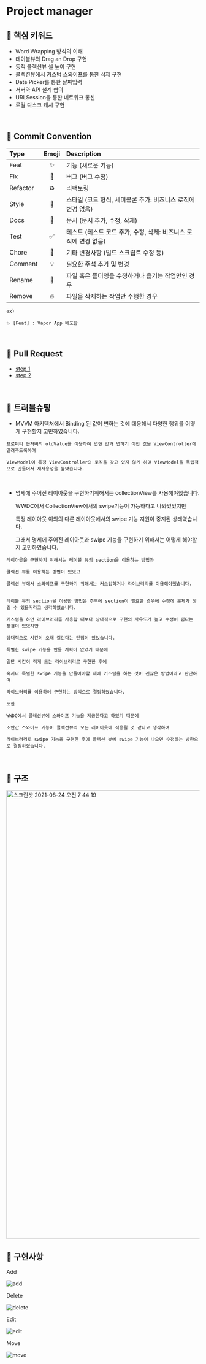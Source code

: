 # Project manager

## 📌 핵심 키워드

- Word Wrapping 방식의 이해
- 테이블뷰의 Drag an Drop 구현
- 동적 콜렉션뷰 셀 높이 구현
- 콜렉션뷰에서 커스텀 스와이프를 통한 삭제 구현
- Date Picker를 통한 날짜입력
- 서버와 API 설계 협의
- URLSession을 통한 네트워크 통신
- 로컬 디스크 캐시 구현

<br>

## 📌 Commit Convention 

Type|Emoji|Description
:---|:---:|:---
Feat      |✨| 기능 (새로운 기능)
Fix       |🐛| 버그 (버그 수정)
Refactor	|♻️| 리팩토링
Style	    |💄| 스타일 (코드 형식, 세미콜론 추가: 비즈니스 로직에 변경 없음)
Docs	    |📝| 문서 (문서 추가, 수정, 삭제)
Test	    |✅| 테스트 (테스트 코드 추가, 수정, 삭제: 비즈니스 로직에 변경 없음)
Chore	    |🔧| 기타 변경사항 (빌드 스크립트 수정 등)
Comment	  |💡| 필요한 주석 추가 및 변경
Rename    |🚚| 파일 혹은 폴더명을 수정하거나 옮기는 작업만인 경우
Remove    |🔥| 파일을 삭제하는 작업만 수행한 경우


```
ex) 

✨ [Feat] : Vapor App 베포함
```

<br>

## 📌 Pull Request

* [step 1](https://github.com/yagom-academy/ios-project-manager/pull/20)
* [step 2](https://github.com/yagom-academy/ios-project-manager/pull/26)

<br>

## 📌 트러블슈팅

- MVVM 아키텍처에서 Binding 된 값이 변하는 것에 대응해서 다양한 행위를 어떻게 구현할지 고민하였습니다.

```
프로퍼티 옵져버의 oldValue를 이용하여 변한 값과 변하기 이전 값을 ViewController에 알려주도록하여

ViewModel이 특정 ViewController의 로직을 갖고 있지 않게 하여 ViewModel을 독립적으로 만들어서 재사용성을 높였습니다.
```

<br>

- 명세에 주어진 레이아웃을 구현하기위해서는 collectionView를 사용해야했습니다.    

  WWDC에서 CollectionView에서의 swipe기능이 가능하다고 나와있었지만      
  
  특정 레이아웃 이외의 다른 레이아웃에서의 swipe 기능 지원이 중지된 상태였습니다.      
  
  그래서 명세에 주어진 레이아웃과 swipe 기능을 구현하기 위해서는 어떻게 해야할지 고민하였습니다.

```
레이아웃을 구현하기 위해서는 테이블 뷰의 section을 이용하는 방법과

콜렉션 뷰를 이용하는 방법이 있었고

콜렉션 뷰에서 스와이프를 구현하기 위해서는 커스텀하거나 라이브러리를 이용해야했습니다.


테이블 뷰의 section을 이용한 방법은 추후에 section이 필요한 경우에 수정에 문제가 생길 수 있을거라고 생각하였습니다.

커스텀을 하면 라이브러리를 사용할 때보다 상대적으로 구현의 자유도가 높고 수정이 쉽다는 장점이 있었지만

상대적으로 시간이 오래 걸린다는 단점이 있었습니다.

특별한 swipe 기능을 만들 계획이 없었기 때문에 

일단 시간이 적게 드는 라이브러리로 구현한 후에

혹시나 특별한 swipe 기능을 만들어야할 때에 커스텀을 하는 것이 괜찮은 방법이라고 판단하여

라이브러리를 이용하여 구현하는 방식으로 결정하였습니다.

또한 

WWDC에서 콜레션뷰에 스와이프 기능을 제공한다고 하였기 때문에 

조만간 스와이프 기능이 콜렉션뷰의 모든 레이아웃에 적용될 것 같다고 생각하여

라이브러리로 swipe 기능을 구현한 후에 콜렉션 뷰에 swipe 기능이 나오면 수정하는 방향으로 결정하였습니다.
```


<br>

## 📌 구조

<img width="1171" alt="스크린샷 2021-08-24 오전 7 44 19" src="https://user-images.githubusercontent.com/75533266/130529163-3d94651b-2b98-45e3-8613-2fa5d1ae43f5.png">

<br>

## 📌 구현사항

Add

![add](https://user-images.githubusercontent.com/75533266/130540772-39bed302-8ec3-47d7-abf7-8626aabb93f9.gif)

Delete

![delete](https://user-images.githubusercontent.com/75533266/130540915-9a8115f2-0e71-4d7e-b1f1-5121a2d49679.gif)

Edit

![edit](https://user-images.githubusercontent.com/75533266/130541014-d2956e5b-3395-4126-b1f1-38cd1686d2d5.gif)

Move

![move](https://user-images.githubusercontent.com/75533266/130541028-ad170ef1-696c-4963-a6b7-e5c670d389e4.gif)


